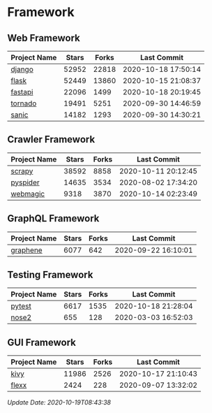 # Framework

## Web Framework

| Project Name | Stars | Forks | Last Commit |
| ------------ | ----- | ----- | ----------- |
| [django](https://github.com/django/django) | 52952 | 22818 | 2020-10-18 17:50:14 |
| [flask](https://github.com/pallets/flask) | 52449 | 13860 | 2020-10-15 21:08:37 |
| [fastapi](https://github.com/tiangolo/fastapi) | 22096 | 1499 | 2020-10-18 20:19:45 |
| [tornado](https://github.com/tornadoweb/tornado) | 19491 | 5251 | 2020-09-30 14:46:59 |
| [sanic](https://github.com/huge-success/sanic) | 14182 | 1293 | 2020-09-30 14:30:21 |

## Crawler Framework

| Project Name | Stars | Forks | Last Commit |
| ------------ | ----- | ----- | ----------- |
| [scrapy](https://github.com/scrapy/scrapy) | 38592 | 8858 | 2020-10-11 20:12:45 |
| [pyspider](https://github.com/binux/pyspider) | 14635 | 3534 | 2020-08-02 17:34:20 |
| [webmagic](https://github.com/code4craft/webmagic) | 9318 | 3870 | 2020-10-14 02:23:49 |

## GraphQL Framework

| Project Name | Stars | Forks | Last Commit |
| ------------ | ----- | ----- | ----------- |
| [graphene](https://github.com/graphql-python/graphene) | 6077 | 642 | 2020-09-22 16:10:01 |

## Testing Framework

| Project Name | Stars | Forks | Last Commit |
| ------------ | ----- | ----- | ----------- |
| [pytest](https://github.com/pytest-dev/pytest) | 6617 | 1535 | 2020-10-18 21:28:04 |
| [nose2](https://github.com/nose-devs/nose2) | 655 | 128 | 2020-03-03 16:52:03 |

## GUI Framework

| Project Name | Stars | Forks | Last Commit |
| ------------ | ----- | ----- | ----------- |
| [kivy](https://github.com/kivy/kivy) | 11986 | 2526 | 2020-10-17 21:10:43 |
| [flexx](https://github.com/flexxui/flexx) | 2424 | 228 | 2020-09-07 13:32:02 |

*Update Date: 2020-10-19T08:43:38*